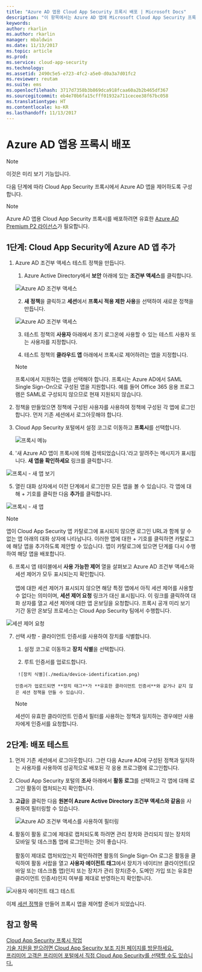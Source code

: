 ```yaml
---
title: "Azure AD 앱용 Cloud App Security 프록시 배포 | Microsoft Docs"
description: "이 항목에서는 Azure AD 앱에 Microsoft Cloud App Security 프록시를 배포하는 방법을 설명합니다."
keywords: 
author: rkarlin
ms.author: rkarlin
manager: mbaldwin
ms.date: 11/13/2017
ms.topic: article
ms.prod: 
ms.service: cloud-app-security
ms.technology: 
ms.assetid: 2490c5e5-e723-4fc2-a5e0-d0a3a7d01fc2
ms.reviewer: reutam
ms.suite: ems
ms.openlocfilehash: 3717d7358b3b869dca918fcaa60a2b2b465df367
ms.sourcegitcommit: eb4e70b6fa15cfff01932a711cecee38f67bc058
ms.translationtype: HT
ms.contentlocale: ko-KR
ms.lasthandoff: 11/13/2017
---
```

# <a name="deploy-proxy-for-azure-ad-apps"></a>Azure AD 앱용 프록시 배포

> [!NOTE]
> 이것은 미리 보기 기능입니다.

다음 단계에 따라 Cloud App Security 프록시에서 Azure AD 앱을 제어하도록 구성합니다.

> [!NOTE]
> Azure AD 앱용 Cloud App Security 프록시를 배포하려면 유효한 [Azure AD Premium P2 라이선스](https://docs.microsoft.com/azure/active-directory/license-users-groups)가 필요합니다.

## <a name="step-1-add-azure-ad-apps-in-cloud-app-security"></a>1단계: Cloud App Security에 Azure AD 앱 추가  

1. Azure AD 조건부 액세스 테스트 정책을 만듭니다.

    1. Azure Active Directory에서 **보안** 아래에 있는 **조건부 액세스**를 클릭합니다.

     ![Azure AD 조건부 액세스](./media/aad-conditional-access.png)

    2. **새 정책**을 클릭하고 **세션**에서 **프록시 적용 제한 사용**을 선택하여 새로운 정책을 만듭니다.

     ![Azure AD 조건부 액세스](./media/proxy-deploy-restrictions-aad.png)

    3. 테스트 정책의 **사용자** 아래에서 초기 로그온에 사용할 수 있는 테스트 사용자 또는 사용자를 지정합니다.
    
    4. 테스트 정책의 **클라우드 앱** 아래에서 프록시로 제어하려는 앱을 지정합니다. 

     > [!NOTE]
     >프록시에서 지원하는 앱을 선택해야 합니다. 프록시는 Azure AD에서 SAML Single Sign-On으로 구성된 앱을 지원합니다. 예를 들어 Office 365 응용 프로그램은 SAML로 구성되지 않으므로 현재 지원되지 않습니다.


2.  정책을 만들었으면 정책에 구성된 사용자를 사용하여 정책에 구성된 각 앱에 로그인합니다. 먼저 기존 세션에서 로그아웃해야 합니다.

3.  Cloud App Security 포털에서 설정 코그로 이동하고 **프록시**를 선택합니다. 
    
      ![프록시 메뉴](./media/proxy-menu.png)

4.  '새 Azure AD 앱이 프록시에 의해 검색되었습니다.'라고 알려주는 메시지가 표시됩니다. **새 앱을 확인하세요** 링크를 클릭합니다.

 ![프록시 - 새 앱 보기](./media/proxy-view-new-apps.png)

5.  열린 대화 상자에서 이전 단계에서 로그인한 모든 앱을 볼 수 있습니다. 각 앱에 대해 + 기호를 클릭한 다음 **추가**를 클릭합니다.

 ![프록시 - 새 앱](./media/proxy-new-app.png)

 > [!NOTE]
 > 앱이 Cloud App Security 앱 카탈로그에 표시되지 않으면 로그인 URL과 함께 알 수 없는 앱 아래의 대화 상자에 나타납니다. 이러한 앱에 대한 + 기호를 클릭하면 카탈로그에 해당 앱을 추가하도록 제안할 수 있습니다. 앱이 카탈로그에 있으면 단계를 다시 수행하여 해당 앱을 배포합니다. 

6.  프록시 앱 테이블에서 **사용 가능한 제어** 열을 살펴보고 Azure AD 조건부 액세스와 세션 제어가 모두 표시되는지 확인합니다. <br></br>앱에 대한 세션 제어가 표시되지 않으면 해당 특정 앱에서 아직 세션 제어를 사용할 수 없다는 의미이며, **세션 제어 요청** 링크가 대신 표시됩니다. 이 링크를 클릭하여 대화 상자를 열고 세션 제어에 대한 앱 온보딩을 요청합니다. 프록시 공개 미리 보기 기간 동안 온보딩 프로세스는 Cloud App Security 팀에서 수행합니다.
  
 ![세션 제어 요청](./media/request-session-control.png)

7. 선택 사항 - 클라이언트 인증서를 사용하여 장치를 식별합니다.

      1. 설정 코그로 이동하고 **장치 식별**을 선택합니다.

      2. 루트 인증서를 업로드합니다.

        ![장치 식별](./media/device-identification.png)
 
       인증서가 업로드되면 **장치 태그**가 **유효한 클라이언트 인증서**와 같거나 같지 않은 세션 정책을 만들 수 있습니다.
 
      > [!NOTE]
      >세션이 유효한 클라이언트 인증서 필터를 사용하는 정책과 일치하는 경우에만 사용자에게 인증서를 요청합니다. 

## <a name="step-2-test-the-deployment"></a>2단계: 배포 테스트

1. 먼저 기존 세션에서 로그아웃합니다. 그런 다음 Azure AD에 구성된 정책과 일치하는 사용자를 사용하여 성공적으로 배포된 각 응용 프로그램에 로그인합니다. 

2.  Cloud App Security 포털의 **조사** 아래에서 **활동 로그**를 선택하고 각 앱에 대해 로그인 활동이 캡처되는지 확인합니다.

3.  **고급**을 클릭한 다음 **원본이 Azure Active Directory 조건부 액세스와 같음**을 사용하여 필터링할 수 있습니다.

     ![Azure AD 조건부 액세스를 사용하여 필터링](./media/sso-logon.png)

3. 활동이 활동 로그에 제대로 캡처되도록 하려면 관리 장치와 관리되지 않는 장치의 모바일 및 데스크톱 앱에 로그인하는 것이 좋습니다.<br></br>
활동이 제대로 캡처되었는지 확인하려면 활동의 Single Sign-On 로그온 활동을 클릭하여 활동 서랍을 열고 **사용자 에이전트 태그**에서 장치가 네이티브 클라이언트(모바일 또는 데스크톱 앱)인지 또는 장치가 관리 장치(준수, 도메인 가입 또는 유효한 클라이언트 인증서)인지 여부를 제대로 반영하는지 확인합니다.
 
 ![사용자 에이전트 태그 테스트](./media/domain-joined.png)


이제 [세션 정책](session-policy-aad.md)을 만들어 프록시 앱을 제어할 준비가 되었습니다.



## <a name="see-also"></a>참고 항목  
[Cloud App Security 프록시 작업](proxy-intro-aad.md)   
[기술 지원을 받으려면 Cloud App Security 보조 지원 페이지를 방문하세요.](http://support.microsoft.com/oas/default.aspx?prid=16031)   
[프리미어 고객은 프리미어 포털에서 직접 Cloud App Security를 선택할 수도 있습니다.](https://premier.microsoft.com/)  
  